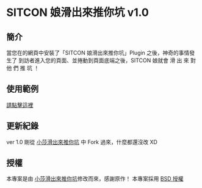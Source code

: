# SITCON 娘滑出來推你坑 v1.0 

## 簡介

當您在的網頁中安裝了「SITCON 娘滑出來推你坑」Plugin 之後，神奇的事情發生了
到訪者進入您的頁面、並捲動到頁面底端之後，SITCON 娘就會   滑 出 來 對 他 們 推 坑 ！  

## 使用範例

[請點擊這裡](http://joeangel.github.io/sitcon-toldyou/)


## 更新紀錄

ver 1.0 剛從 [小莎滑出來推你坑](https://github.com/orinx/foxmosa-toldyou) 中 Fork 過來，什麼都還沒改 XD 


## 授權

本專案是由 [小莎滑出來推你坑](https://github.com/orinx/foxmosa-toldyou)修改而來，感謝原作！
本專案採用 [BSD 授權](https://github.com/joeangel/sitcon-toldyou/blob/gh-pages/LICENSE)
